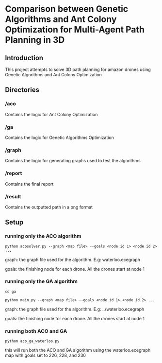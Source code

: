 # Comparison between Genetic Algorithms and Ant Colony Optimization for Multi-Agent Path Planning in 3D

## Introduction
This project attempts to solve 3D path planning for amazon drones using Genetic Algorithms and Ant Colony Optimization

## Directories
### /aco
Contains the logic for Ant Colony Optimization
### /ga
Contains the logic for Genetic Algorithms Optimization
### /graph
Contains the logic for generating graphs used to test the algorithms
### /report
Contains the final report
### /result
Contains the outputted path in a png format

## Setup
### running only the ACO algorithm
`python acosolver.py --graph <map file> --goals <node id 1> <node id 2> ...`

graph: the graph file used for the algorithm. E.g: waterloo.ecegraph

goals: the finishing node for each drone. All the drones start at node 1
### running only the GA algorithm
`cd ga`

`python main.py --graph <map file> --goals <node id 1> <node id 2> ...`

graph: the graph file used for the algorithm. E.g: ../waterloo.ecegraph

goals: the finishing node for each drone. All the drones start at node 1

### running both ACO and GA
`python aco_ga_waterloo.py`

this will run both the ACO and GA algorithm using the waterloo.ecegraph map with goals set to 226, 228, and 230
